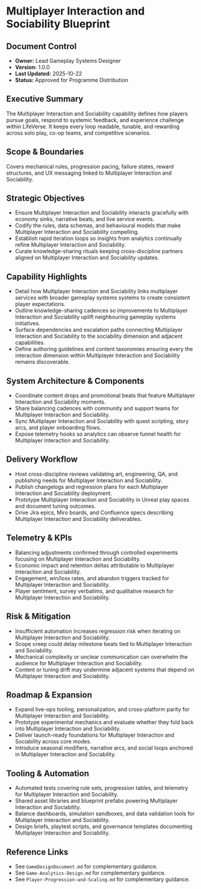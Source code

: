 # Multiplayer Interaction and Sociability Blueprint
## Document Control
- **Owner:** Lead Gameplay Systems Designer
- **Version:** 1.0.0
- **Last Updated:** 2025-10-22
- **Status:** Approved for Programme Distribution

## Executive Summary
The Multiplayer Interaction and Sociability capability defines how players pursue goals, respond to
systemic feedback, and experience challenge within LifeVerse. It keeps every loop readable, tunable,
and rewarding across solo play, co-op teams, and competitive scenarios.

## Scope & Boundaries
Covers mechanical rules, progression pacing, failure states, reward structures, and UX messaging
linked to Multiplayer Interaction and Sociability.

## Strategic Objectives
- Ensure Multiplayer Interaction and Sociability interacts gracefully with economy sinks, narrative beats, and live service events.
- Codify the rules, data schemas, and behavioural models that make Multiplayer Interaction and Sociability compelling.
- Establish rapid iteration loops so insights from analytics continually refine Multiplayer Interaction and Sociability.
- Curate knowledge-sharing rituals keeping cross-discipline partners aligned on Multiplayer Interaction and Sociability updates.

## Capability Highlights
- Detail how Multiplayer Interaction and Sociability links multiplayer services with broader gameplay systems systems to create consistent player expectations.
- Outline knowledge-sharing cadences so improvements to Multiplayer Interaction and Sociability uplift neighbouring gameplay systems initiatives.
- Surface dependencies and escalation paths connecting Multiplayer Interaction and Sociability to the sociability dimension and adjacent capabilities.
- Define authoring guidelines and content taxonomies ensuring every the interaction dimension within Multiplayer Interaction and Sociability remains discoverable.

## System Architecture & Components
- Coordinate content drops and promotional beats that feature Multiplayer Interaction and Sociability moments.
- Share balancing cadences with community and support teams for Multiplayer Interaction and Sociability.
- Sync Multiplayer Interaction and Sociability with quest scripting, story arcs, and player onboarding flows.
- Expose telemetry hooks so analytics can observe funnel health for Multiplayer Interaction and Sociability.

## Delivery Workflow
- Host cross-discipline reviews validating art, engineering, QA, and publishing needs for Multiplayer Interaction and Sociability.
- Publish changelogs and regression plans for each Multiplayer Interaction and Sociability deployment.
- Prototype Multiplayer Interaction and Sociability in Unreal play spaces and document tuning outcomes.
- Drive Jira epics, Miro boards, and Confluence specs describing Multiplayer Interaction and Sociability deliverables.

## Telemetry & KPIs
- Balancing adjustments confirmed through controlled experiments focusing on Multiplayer Interaction and Sociability.
- Economic impact and retention deltas attributable to Multiplayer Interaction and Sociability.
- Engagement, win/loss rates, and abandon triggers tracked for Multiplayer Interaction and Sociability.
- Player sentiment, survey verbatims, and qualitative research for Multiplayer Interaction and Sociability.

## Risk & Mitigation
- Insufficient automation increases regression risk when iterating on Multiplayer Interaction and Sociability.
- Scope creep could delay milestone beats tied to Multiplayer Interaction and Sociability.
- Mechanical complexity or unclear communication can overwhelm the audience for Multiplayer Interaction and Sociability.
- Content or tuning drift may undermine adjacent systems that depend on Multiplayer Interaction and Sociability.

## Roadmap & Expansion
- Expand live-ops tooling, personalization, and cross-platform parity for Multiplayer Interaction and Sociability.
- Prototype experimental mechanics and evaluate whether they fold back into Multiplayer Interaction and Sociability.
- Deliver launch-ready foundations for Multiplayer Interaction and Sociability across core modes.
- Introduce seasonal modifiers, narrative arcs, and social loops anchored in Multiplayer Interaction and Sociability.

## Tooling & Automation
- Automated tests covering rule sets, progression tables, and telemetry for Multiplayer Interaction and Sociability.
- Shared asset libraries and blueprint prefabs powering Multiplayer Interaction and Sociability.
- Balance dashboards, simulation sandboxes, and data validation tools for Multiplayer Interaction and Sociability.
- Design briefs, playtest scripts, and governance templates documenting Multiplayer Interaction and Sociability.

## Reference Links
- See `GameDesignDocument.md` for complementary guidance.
- See `Game-Analytics-Design.md` for complementary guidance.
- See `Player-Progression-and-Scaling.md` for complementary guidance.
